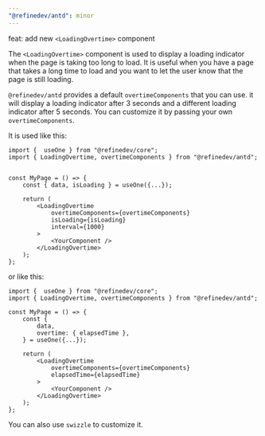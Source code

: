 ```yaml
---
"@refinedev/antd": minor
---
```


feat: add new `<LoadingOvertime>` component

The `<LoadingOvertime>` component is used to display a loading indicator when the page is taking too long to load. It is useful when you have a page that takes a long time to load and you want to let the user know that the page is still loading.

`@refinedev/antd` provides a default `overtimeComponents` that you can use. it will display a loading indicator after 3 seconds and a different loading indicator after 5 seconds. You can customize it by passing your own `overtimeComponents`.

It is used like this:

```tsx
import {  useOne } from "@refinedev/core";
import { LoadingOvertime, overtimeComponents } from "@refinedev/antd";


const MyPage = () => {
    const { data, isLoading } = useOne({...});

    return (
        <LoadingOvertime
            overtimeComponents={overtimeComponents}
            isLoading={isLoading}
            interval={1000}
        >
            <YourComponent />
        </LoadingOvertime>
    );
};
```

or like this:

```tsx
import {  useOne } from "@refinedev/core";
import { LoadingOvertime, overtimeComponents } from "@refinedev/antd";

const MyPage = () => {
    const {
        data,
        overtime: { elapsedTime },
    } = useOne({...});

    return (
        <LoadingOvertime
            overtimeComponents={overtimeComponents}
            elapsedTime={elapsedTime}
        >
            <YourComponent />
        </LoadingOvertime>
    );
};
```

You can also use `swizzle` to customize it.
